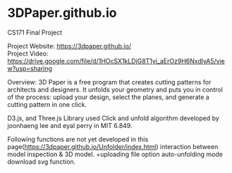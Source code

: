 # 3DPaper.github.io
CS171 Final Project

Project Website: https://3dpaper.github.io/ <br>
Project Video: https://drive.google.com/file/d/1HOcSX1kLDjG8T1yi_aErOz9H6NxdlyA5/view?usp=sharing

Overview:
3D Paper is a free program that creates cutting patterns for architects and designers. It unfolds your geometry and puts you in control of the process: upload your design, select the planes, and generate a cutting pattern in one click.

D3.js, and Three.js Library used
Click and unfold algorithm developed by joonhaeng lee and eyal perry in MIT 6.849. 

Following functions are not yet developed in this page(https://3dpaper.github.io/Unfolder/index.html)
interaction between model inspection & 3D model.
+uploading file option
auto-unfolding mode
download svg function. 
